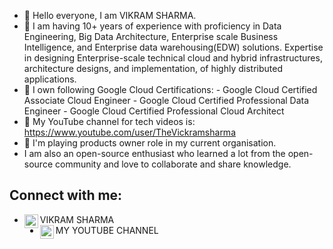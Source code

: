 - 👋 Hello everyone, I am VIKRAM SHARMA. 
- 👀 I am having 10+ years of experience with proficiency in Data Engineering, Big Data Architecture, Enterprise scale Business Intelligence, and Enterprise data warehousing(EDW) solutions.
Expertise in designing Enterprise-scale technical cloud and hybrid infrastructures, architecture designs, and implementation, of highly distributed applications.
- 🌱 I own following Google Cloud Certifications:
        -  Google Cloud Certified Associate Cloud Engineer
        -  Google Cloud Certified Professional Data Engineer
        -  Google Cloud Certified Professional Cloud Architect
- 💞️ My YouTube channel for tech videos is: https://www.youtube.com/user/TheVickramsharma
- 🌱 I'm playing products owner role in my current organisation.
- I am also an open-source enthusiast who learned a lot from the open-source community and love to collaborate and share knowledge.
<h2>Connect with me:</h2>

<ul>
  <li>VIKRAM SHARMA<a href="https://www.linkedin.com/in/the-vikram-sharma/" target="_blank" rel="noopener noreferrer">
        <img align="left" alt="Vikram Sharma's LinkedIN" width="22px" src="https://raw.githubusercontent.com/peterthehan/peterthehan/master/assets/linkedin.svg" style="max-  width: 100%;"></a>
  </li>
  <li>MY YOUTUBE CHANNEL<a href="https://www.youtube.com/@TheVickramsharma" target="_blank" rel="noopener noreferrer">
        <img align="left" alt="DataEdge Learning" width="22px" src="https://raw.githubusercontent.com/peterthehan/peterthehan/master/assets/youtube.svg" style="max-width: 100%; "></a>
  </li>
  
</ul>  




